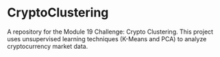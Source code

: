 # CryptoClustering
A repository for the Module 19 Challenge: Crypto Clustering. This project uses unsupervised learning techniques (K-Means and PCA) to analyze cryptocurrency market data.
